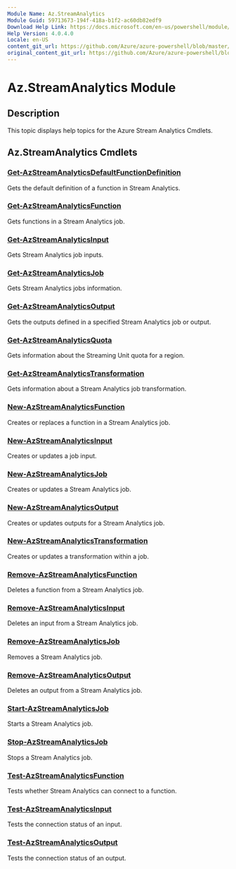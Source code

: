 ```yaml
---
Module Name: Az.StreamAnalytics
Module Guid: 59713673-194f-418a-b1f2-ac60db82edf9
Download Help Link: https://docs.microsoft.com/en-us/powershell/module/az.streamanalytics
Help Version: 4.0.4.0
Locale: en-US
content_git_url: https://github.com/Azure/azure-powershell/blob/master/src/ResourceManager/StreamAnalytics/Commands.StreamAnalytics/help/Az.StreamAnalytics.md
original_content_git_url: https://github.com/Azure/azure-powershell/blob/master/src/ResourceManager/StreamAnalytics/Commands.StreamAnalytics/help/Az.StreamAnalytics.md
---
```


# Az.StreamAnalytics Module
## Description
This topic displays help topics for the Azure Stream Analytics Cmdlets.

## Az.StreamAnalytics Cmdlets
### [Get-AzStreamAnalyticsDefaultFunctionDefinition](Get-AzStreamAnalyticsDefaultFunctionDefinition.md)
Gets the default definition of a function in Stream Analytics.

### [Get-AzStreamAnalyticsFunction](Get-AzStreamAnalyticsFunction.md)
Gets functions in a Stream Analytics job.

### [Get-AzStreamAnalyticsInput](Get-AzStreamAnalyticsInput.md)
Gets Stream Analytics job inputs.

### [Get-AzStreamAnalyticsJob](Get-AzStreamAnalyticsJob.md)
Gets Stream Analytics jobs information.

### [Get-AzStreamAnalyticsOutput](Get-AzStreamAnalyticsOutput.md)
Gets the outputs defined in a specified Stream Analytics job or output.

### [Get-AzStreamAnalyticsQuota](Get-AzStreamAnalyticsQuota.md)
Gets information about the Streaming Unit quota for a region.

### [Get-AzStreamAnalyticsTransformation](Get-AzStreamAnalyticsTransformation.md)
Gets information about a Stream Analytics job transformation.

### [New-AzStreamAnalyticsFunction](New-AzStreamAnalyticsFunction.md)
Creates or replaces a function in a Stream Analytics job.

### [New-AzStreamAnalyticsInput](New-AzStreamAnalyticsInput.md)
Creates or updates a job input.

### [New-AzStreamAnalyticsJob](New-AzStreamAnalyticsJob.md)
Creates or updates a Stream Analytics job.

### [New-AzStreamAnalyticsOutput](New-AzStreamAnalyticsOutput.md)
Creates or updates outputs for a Stream Analytics job.

### [New-AzStreamAnalyticsTransformation](New-AzStreamAnalyticsTransformation.md)
Creates or updates a transformation within a job.

### [Remove-AzStreamAnalyticsFunction](Remove-AzStreamAnalyticsFunction.md)
Deletes a function from a Stream Analytics job.

### [Remove-AzStreamAnalyticsInput](Remove-AzStreamAnalyticsInput.md)
Deletes an input from a Stream Analytics job.

### [Remove-AzStreamAnalyticsJob](Remove-AzStreamAnalyticsJob.md)
Removes a Stream Analytics job.

### [Remove-AzStreamAnalyticsOutput](Remove-AzStreamAnalyticsOutput.md)
Deletes an output from a Stream Analytics job.

### [Start-AzStreamAnalyticsJob](Start-AzStreamAnalyticsJob.md)
Starts a Stream Analytics job.

### [Stop-AzStreamAnalyticsJob](Stop-AzStreamAnalyticsJob.md)
Stops a Stream Analytics job.

### [Test-AzStreamAnalyticsFunction](Test-AzStreamAnalyticsFunction.md)
Tests whether Stream Analytics can connect to a function.

### [Test-AzStreamAnalyticsInput](Test-AzStreamAnalyticsInput.md)
Tests the connection status of an input.

### [Test-AzStreamAnalyticsOutput](Test-AzStreamAnalyticsOutput.md)
Tests the connection status of an output.

